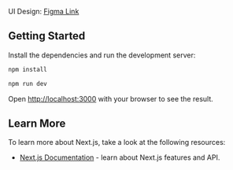 UI Design: [Figma Link](https://www.figma.com/file/YJWiMknD2qTWG2XcL7BVa3/FacOTTry?type=design&node-id=0%3A1&mode=design&t=qwD19D9zQqDb7YQR-1)

## Getting Started

Install the dependencies and run the development server:

```bash
npm install
```

```bash
npm run dev
```

Open [http://localhost:3000](http://localhost:3000) with your browser to see the result.

## Learn More

To learn more about Next.js, take a look at the following resources:

- [Next.js Documentation](https://nextjs.org/docs) - learn about Next.js features and API.
